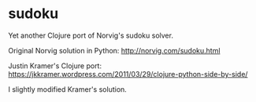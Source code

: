 # sudoku
Yet another Clojure port of Norvig's sudoku solver.

Original Norvig solution in Python:
http://norvig.com/sudoku.html

Justin Kramer's Clojure port:
https://jkkramer.wordpress.com/2011/03/29/clojure-python-side-by-side/

I slightly modified Kramer's solution.
